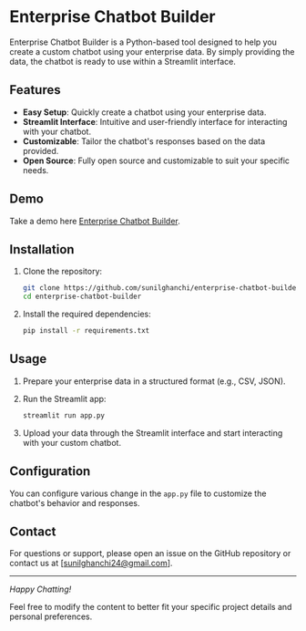 # Enterprise Chatbot Builder

Enterprise Chatbot Builder is a Python-based tool designed to help you create a custom chatbot using your enterprise data. By simply providing the data, the chatbot is ready to use within a Streamlit interface.

## Features
- **Easy Setup**: Quickly create a chatbot using your enterprise data.
- **Streamlit Interface**: Intuitive and user-friendly interface for interacting with your chatbot.
- **Customizable**: Tailor the chatbot's responses based on the data provided.
- **Open Source**: Fully open source and customizable to suit your specific needs.

## Demo

Take a demo here [Enterprise Chatbot Builder](https://enterprise-chatbot-builder.streamlit.app/).


## Installation

1. Clone the repository:
   ```bash
   git clone https://github.com/sunilghanchi/enterprise-chatbot-builder.git
   cd enterprise-chatbot-builder
   ```

2. Install the required dependencies:
   ```bash
   pip install -r requirements.txt
   ```

## Usage

1. Prepare your enterprise data in a structured format (e.g., CSV, JSON).

2. Run the Streamlit app:
   ```bash
   streamlit run app.py
   ```

3. Upload your data through the Streamlit interface and start interacting with your custom chatbot.

## Configuration

You can configure various change in the `app.py` file to customize the chatbot's behavior and responses.


## Contact

For questions or support, please open an issue on the GitHub repository or contact us at [sunilghanchi24@gmail.com].

---

*Happy Chatting!*


Feel free to modify the content to better fit your specific project details and personal preferences.
